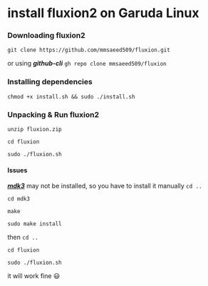 # install fluxion2 on Garuda Linux


### Downloading fluxion2
`git clone https://github.com/mmsaeed509/fluxion.git`

or using ***github-cli*** `gh repo clone mmsaeed509/fluxion`

### Installing dependencies

`chmod +x install.sh && sudo ./install.sh`

### Unpacking & Run fluxion2

`unzip fluxion.zip`

`cd fluxion`

`sudo ./fluxion.sh`

#### Issues

***[mdk3](https://github.com/charlesxsh/mdk3-master)*** may not be installed, so you have to install it manually
`cd ..` 

`cd mdk3`

`make`

`sudo make install`

then `cd ..`


`cd fluxion`

`sudo ./fluxion.sh`

it will work fine :smiley:

